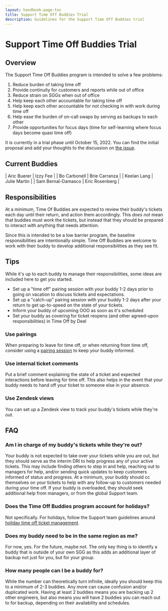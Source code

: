 ```yaml
---
layout: handbook-page-toc
title: Support Time Off Buddies Trial
description: Guidelines for the Support Time Off Buddies trial
---
```


# Support Time Off Buddies Trial

## Overview

The Support Time Off Buddies program is intended to solve a few problems:

1. Reduce burden of taking time off
1. Provide continuity for customers and reports while out of office
1. Reduce strain on SGGs when out of office
1. Help keep each other accountable for taking time off
1. Help keep each other accountable for not checking in with work during time off
1. Help ease the burden of on-call swaps by serving as backups to each other
1. Provide opportunities for focus days (time for self-learning where focus days become quasi time off)

It is currently in a trial phase until October 15, 2022. You can find the
initial proposal and add your thoughts to the discussion on
[the issue](https://gitlab.com/gitlab-com/support/support-team-meta/-/issues/4481).

## Current Buddies

| Aric Buerer        | Izzy Fee       |
| Bo Carbonell       | Brie Carranza  |
| Keelan Lang        | Julie Martin   |
| Sam Bernal-Damasco | Eric Rosenberg |

## Responsibilities

At a minimum, Time Of Buddies are expected to review their buddy's tickets each day until their return, and action them accordingly. This _does not_ mean that buddies must _work_ the tickets, but instead that they should be prepared to interact with anything that needs attention.

Since this is intended to be a low barrier program, the baseline responsibilities are intentionally simple. Time Off Buddies are welcome to work with their buddy to develop additional responsibilities as they see fit.

## Tips

While it's up to each buddy to manage their responsibilities, some ideas are
included here to get you started.

- Set up a "time off" pairing session with your buddy 1-2 days prior to going on vacation to discuss tickets and expectations.
- Set up a "catch-up" pairing session with your buddy 1-2 days after your return to get up-to-speed on the state of your tickets.
- Inform your buddy of upcoming OOO as soon as it's scheduled
- Set your buddy as covering for ticket reopens (and other agreed-upon responsibilities) in Time Off by Deel

### Use pairings

When preparing to leave for time off, or when returning from time off, consider
using a [pairing session](https://gitlab.com/gitlab-com/support/support-pairing/)
to keep your buddy informed.

### Use internal ticket comments

Put a brief comment explaining the state of a ticket and expected interactions
before leaving for time off. This also helps in the event that your buddy needs
to hand off your ticket to someone else in your absence.

### Use Zendesk views

You can set up a Zendesk view to track your buddy's tickets while they're out.

## FAQ

### Am I in charge of my buddy's tickets while they're out?

Your buddy is not expected to take over your tickets while you are out, but they should serve as the interim DRI to help progress any of your active tickets. This may include finding others to step in and help, reaching out to managers for help, and/or sending quick updates to keep customers informed of status and progress. At a minimum, your buddy should cc themselves on your tickets to help with any follow-up to customers needed during your time off. If your buddy is overloaded, they should seek additional help from managers, or from the global Support team.

### Does the Time Off Buddies program account for holidays?

Not specifically. For holidays, follow the Support team guidelines around [holiday time off ticket management](https://about.gitlab.com/handbook/support/support-time-off.html#how-support-handles-holidays).

### Does my buddy need to be in the same region as me?

For now, yes. For the future, maybe not. The only key thing is to identify a buddy that is outside of your own SGG as this adds an additional layer of backup not just for you, but for your group.

### How many people can I be a buddy for?

While the number can theoretically turn infinite, ideally you should keep this to a minimum of 2-3 buddies. Any more can cause confusion and/or duplicated work. Having at least 2 buddies means you are backing up 2 other engineers, but also means you will have 2 buddies you can reach out to for backup, depending on their availability and schedules.
